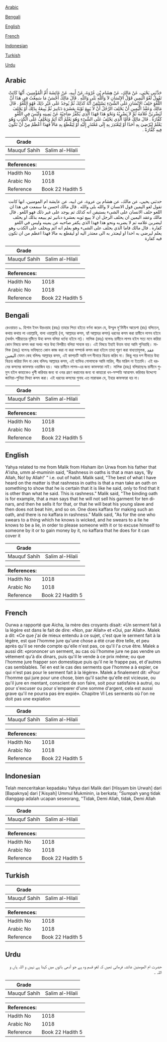 [Arabic](#arabic)

[Bengali](#bengali)

[English](#english)

[French](#french)

[Indonesian](#indonesian)

[Turkish](#turkish)

[Urdu](#urdu)

## Arabic


<div dir="rtl" lang="ar" style={{fontSize:'larger',backgroundColor:'#f8f9fa',padding:20}}>
حَدَّثَنِي يَحْيَى، عَنْ مَالِكٍ، عَنْ هِشَامِ بْنِ عُرْوَةَ، عَنْ أَبِيهِ، عَنْ عَائِشَةَ أُمِّ الْمُؤْمِنِينَ، أَنَّهَا كَانَتْ تَقُولُ لَغْوُ الْيَمِينِ قَوْلُ الإِنْسَانِ لاَ وَاللَّهِ بَلَى وَاللَّهِ ‏.‏ قَالَ مَالِكٌ أَحْسَنُ مَا سَمِعْتُ فِي هَذَا أَنَّ اللَّغْوَ حَلِفُ الإِنْسَانِ عَلَى الشَّىْءِ يَسْتَيْقِنُ أَنَّهُ كَذَلِكَ ثُمَّ يُوجَدُ عَلَى غَيْرِ ذَلِكَ فَهُوَ اللَّغْوُ ‏.‏ قَالَ مَالِكٌ وَعَقْدُ الْيَمِينِ أَنْ يَحْلِفَ الرَّجُلُ أَنْ لاَ يَبِيعَ ثَوْبَهُ بِعَشَرَةِ دَنَانِيرَ ثُمَّ يَبِيعَهُ بِذَلِكَ أَوْ يَحْلِفَ لَيَضْرِبَنَّ غُلاَمَهُ ثُمَّ لاَ يَضْرِبُهُ وَنَحْوَ هَذَا فَهَذَا الَّذِي يُكَفِّرُ صَاحِبُهُ عَنْ يَمِينِهِ وَلَيْسَ فِي اللَّغْوِ كَفَّارَةٌ ‏.‏ قَالَ مَالِكٌ فَأَمَّا الَّذِي يَحْلِفُ عَلَى الشَّىْءِ وَهُوَ يَعْلَمُ أَنَّهُ آثِمٌ وَيَحْلِفُ عَلَى الْكَذِبِ وَهُوَ يَعْلَمُ لِيُرْضِيَ بِهِ أَحَدًا أَوْ لِيَعْتَذِرَ بِهِ إِلَى مُعْتَذَرٍ إِلَيْهِ أَوْ لِيَقْطَعَ بِهِ مَالاً فَهَذَا أَعْظَمُ مِنْ أَنْ تَكُونَ فِيهِ كَفَّارَةٌ ‏.‏
</div>
<div style={{backgroundColor:'#f8f9fa',padding:20, marginBottom: 10}}><table> <thead> <tr> <th>Grade</th> <th></th> </tr> </thead> <tbody> <tr><td>Mauquf Sahih</td><td>Salim al-Hilali</td></tr></tbody></table><table> <thead> <tr> <th>References:</th> <th></th> </tr> </thead> <tbody><tr><td>Hadith No</td><td>1018</td></tr><tr><td>Arabic No</td><td>1018</td></tr><tr><td>Reference</td><td>Book 22 Hadith 5</td></tr></tbody></table></div>


<div dir="rtl" lang="ar" style={{fontSize:'larger',backgroundColor:'#f8f9fa',padding:20}}>
حدثني يحيى، عن مالك، عن هشام بن عروة، عن ابيه، عن عايشة ام المومنين، انها كانت تقول لغو اليمين قول الانسان لا والله بلى والله . قال مالك احسن ما سمعت في هذا ان اللغو حلف الانسان على الشىء يستيقن انه كذلك ثم يوجد على غير ذلك فهو اللغو . قال مالك وعقد اليمين ان يحلف الرجل ان لا يبيع ثوبه بعشرة دنانير ثم يبيعه بذلك او يحلف ليضربن غلامه ثم لا يضربه ونحو هذا فهذا الذي يكفر صاحبه عن يمينه وليس في اللغو كفارة . قال مالك فاما الذي يحلف على الشىء وهو يعلم انه اثم ويحلف على الكذب وهو يعلم ليرضي به احدا او ليعتذر به الى معتذر اليه او ليقطع به مالا فهذا اعظم من ان تكون فيه كفارة
</div>
<div style={{backgroundColor:'#f8f9fa',padding:20, marginBottom: 10}}><table> <thead> <tr> <th>Grade</th> <th></th> </tr> </thead> <tbody> <tr><td>Mauquf Sahih</td><td>Salim al-Hilali</td></tr></tbody></table><table> <thead> <tr> <th>References:</th> <th></th> </tr> </thead> <tbody><tr><td>Hadith No</td><td>1018</td></tr><tr><td>Arabic No</td><td>1018</td></tr><tr><td>Reference</td><td>Book 22 Hadith 5</td></tr></tbody></table></div>

## Bengali


<div dir="ltr" lang="bn" style={{fontSize:'larger',backgroundColor:'#f8f9fa',padding:20}}>
রেওয়ায়ত ৯. হিশাম ইবন উরওয়াহ (রহঃ) তাহার পিতা হইতে বর্ণনা করেন যে, উম্মুল মু'মিনীন আয়েশা (রাঃ) বলিতেন, কথায় কথায় লা ওয়াল্লাহি, বালা ওয়াল্লাহি (না, আল্লাহর কসম, হ্যাঁ আল্লাহর কসম) ধরনের কসম করা য়ামীনে লাগব হইবে (অর্থাৎ শরীয়তের দৃষ্টিতে উহা কসম বলিয়া ধর্তব্য হইবে না)। মালিক (রহঃ) বলেনঃ য়ামীনে লাগব হইল সত্য মনে করিয়া কোন বিষয়ে কসম করা অথচ পরে উহা বিপরীত বলিয়া সাব্যস্ত হয়। এই বিষয়ে ইহাই উত্তম যাহা আমি শুনিয়াছি। মালিক (রহঃ) বলেনঃ ভবিষ্যতে কোন কাজ করা না করা সম্পর্কে কসম করা হইলে তাহা পূরণ করা বাধ্যতামূলক, عقد اليمين যেমন কেহ বলিলঃ আল্লাহর কসম, এই কাপড়টি আমি দশ দীনারে বিক্রয় করিব না। কিন্তু পরে দশ দীনারে উহা বিক্রয় করিয়া দিল বা কেহ বলিলঃ আল্লাহর কসম, এই ব্যক্তির গোলামকে আমি মারিব, পীর মারিল না ইত্যাদি। এই ধরনের কসমের কাফফার ওয়াজিব হয়। আর য়ামীনে লাগব-এর জন্য কাফফারা নাই। মালিক (রহঃ) বলিয়াছেনঃ য়ামীনে গুমুস হইল কাহাকেও খুশী করিবার জন্য বা ওযর গ্রহণ করানোর জন্য বা কাহারো ধন-সম্পত্তি আত্মসাৎ করিবার উদ্দেশ্যে জানিয়া-শুনিয়া মিথ্যা কসম করা। এই ধরনের কসমের গুনাহ এত মারাত্মক যে, ইহার কাফফারা হয় না।
</div>
<div style={{backgroundColor:'#f8f9fa',padding:20, marginBottom: 10}}><table> <thead> <tr> <th>Grade</th> <th></th> </tr> </thead> <tbody> <tr><td>Mauquf Sahih</td><td>Salim al-Hilali</td></tr></tbody></table><table> <thead> <tr> <th>References:</th> <th></th> </tr> </thead> <tbody><tr><td>Hadith No</td><td>1018</td></tr><tr><td>Arabic No</td><td>1018</td></tr><tr><td>Reference</td><td>Book 22 Hadith 5</td></tr></tbody></table></div>

## English


<div dir="ltr" lang="en" style={{fontSize:'larger',backgroundColor:'#f8f9fa',padding:20}}>
Yahya related to me from Malik from Hisham ibn Urwa from his father that A'isha, umm al-muminin said, "Rashness in oaths is that a man says, 'By Allah, No! by Allah!' " i.e. out of habit. Malik said, "The best of what I have heard on the matter is that rashness in oaths is that a man take an oath on something to show that he is certain that it is like he said, only to find that it is other than what he said. This is rashness." Malik said, "The binding oath is for example, that a man says that he will not sell his garment for ten dinars, and then he sells it for that, or that he will beat his young slave and then does not beat him, and so on. One does kaffara for making such an oath, and there is no kaffara in rashness." Malik said, "As for the one who swears to a thing which he knows is wicked, and he swears to a lie he knows to be a lie, in order to please someone with it or to excuse himself to someone by it or to gain money by it, no kaffara that he does for it can cover it
</div>
<div style={{backgroundColor:'#f8f9fa',padding:20, marginBottom: 10}}><table> <thead> <tr> <th>Grade</th> <th></th> </tr> </thead> <tbody> <tr><td>Mauquf Sahih</td><td>Salim al-Hilali</td></tr></tbody></table><table> <thead> <tr> <th>References:</th> <th></th> </tr> </thead> <tbody><tr><td>Hadith No</td><td>1018</td></tr><tr><td>Arabic No</td><td>1018</td></tr><tr><td>Reference</td><td>Book 22 Hadith 5</td></tr></tbody></table></div>

## French


<div dir="ltr" lang="fr" style={{fontSize:'larger',backgroundColor:'#f8f9fa',padding:20}}>
Ourwa a rapporté que Aicha, la mère des croyants disait: «Un serment fait à la légère est dans le fait de dire: «Non, par Allah» et «Oui, par Allah». Malek a dit: «Ce que j'ai de mieux entendu à ce sujet, c'est que le serment fait à la légère, est que l'homme jure qu'une chose a été crue être telle, et peu après qu'il se rende compte qu'elle n'est pas, ce qu'il l'a crue être. Malek a aussi dit: «prononcer un serment, au cas où l'homme jure ne pas vendre un vêtement qu'à dix dinars, puis qu'il le vende à ce prix même; ou que l'homme jure frapper son domestique puis qu'il ne le frappe pas, et d'autres cas semblables. Tel en est le cas des serments que l'homme a à expier, ce qui n'est pas pour le serment fait à la légère». Malek a finalement dit: «Pour l'homme qui jure pour une chose, bien qu'il sache qu'elle est vicieuse, ou qu'il jure en mentant, conscient de son faire, soit pour satisfaire à autrui, ou pour s'excuser ou pour s'emparer d'une somme d'argent, cela est aussi grave qu'il ne pourra pas ère expié». Chapitre VI Les serments où l'on ne doit pas une expiation
</div>
<div style={{backgroundColor:'#f8f9fa',padding:20, marginBottom: 10}}><table> <thead> <tr> <th>Grade</th> <th></th> </tr> </thead> <tbody> <tr><td>Mauquf Sahih</td><td>Salim al-Hilali</td></tr></tbody></table><table> <thead> <tr> <th>References:</th> <th></th> </tr> </thead> <tbody><tr><td>Hadith No</td><td>1018</td></tr><tr><td>Arabic No</td><td>1018</td></tr><tr><td>Reference</td><td>Book 22 Hadith 5</td></tr></tbody></table></div>

## Indonesian


<div dir="ltr" lang="id" style={{fontSize:'larger',backgroundColor:'#f8f9fa',padding:20}}>
Telah menceritakan kepadaku Yahya dari Malik dari [Hisyam bin Urwah] dari [Bapaknya] dari ['Aisyah] Ummul Mukminin, ia berkata; "Sumpah yang tidak dianggap adalah ucapan seseorang, "Tidak, Demi Allah, tidak, Demi Allah
</div>
<div style={{backgroundColor:'#f8f9fa',padding:20, marginBottom: 10}}><table> <thead> <tr> <th>Grade</th> <th></th> </tr> </thead> <tbody> <tr><td>Mauquf Sahih</td><td>Salim al-Hilali</td></tr></tbody></table><table> <thead> <tr> <th>References:</th> <th></th> </tr> </thead> <tbody><tr><td>Hadith No</td><td>1018</td></tr><tr><td>Arabic No</td><td>1018</td></tr><tr><td>Reference</td><td>Book 22 Hadith 5</td></tr></tbody></table></div>

## Turkish


<div dir="ltr" lang="tr" style={{fontSize:'larger',backgroundColor:'#f8f9fa',padding:20}}>

</div>
<div style={{backgroundColor:'#f8f9fa',padding:20, marginBottom: 10}}><table> <thead> <tr> <th>Grade</th> <th></th> </tr> </thead> <tbody> <tr><td>Mauquf Sahih</td><td>Salim al-Hilali</td></tr></tbody></table><table> <thead> <tr> <th>References:</th> <th></th> </tr> </thead> <tbody><tr><td>Hadith No</td><td>1018</td></tr><tr><td>Arabic No</td><td>1018</td></tr><tr><td>Reference</td><td>Book 22 Hadith 5</td></tr></tbody></table></div>

## Urdu


<div dir="rtl" lang="ur" style={{fontSize:'larger',backgroundColor:'#f8f9fa',padding:20}}>
حضرت ام المومنین عائشہ فرماتی تھیں کہ لغو قسم وہ ہے جو آدمی باتوں میں کہتا ہے نہیں و اللہ ہاں و اللہ ۔
</div>
<div style={{backgroundColor:'#f8f9fa',padding:20, marginBottom: 10}}><table> <thead> <tr> <th>Grade</th> <th></th> </tr> </thead> <tbody> <tr><td>Mauquf Sahih</td><td>Salim al-Hilali</td></tr></tbody></table><table> <thead> <tr> <th>References:</th> <th></th> </tr> </thead> <tbody><tr><td>Hadith No</td><td>1018</td></tr><tr><td>Arabic No</td><td>1018</td></tr><tr><td>Reference</td><td>Book 22 Hadith 5</td></tr></tbody></table></div>
